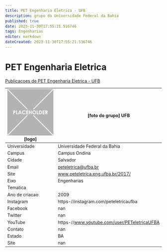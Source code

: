 ```yaml
---
title: PET Engenharia Eletrica - UFB
description: grupo da Universidade Federal da Bahia
published: true
date: 2023-11-30T17:55:21.516746
tags: Engenharias
editor: markdown
dateCreated: 2023-11-30T17:55:21.516746
---
```


# PET Engenharia Eletrica

[Publicacoes de PET Engenharia Eletrica - UFB](/atividade/135PETEngenhariaEletricaUFB/feed.md)

| ![placeholder.png](/placeholder.png) [logo] | [foto do grupo] UFB         |
| ------------------------------------------- | ------------------------------------------------- |
| Universidade                                | Universidade Federal da Bahia      |
| Campus                                      | Campus Ondina            |
| Cidade                                      | Salvador             |
| Email                                       | peteletrica@ufba.br             |
| Site                                        | www.peteletrica.eng.ufba.br/2017/              |
| Eixo                                        | Engenharias              |
| Tematica                                    |           |
| Ano de criacao                              | 2009        |
| Instagram                                   | https-//instagram.com/peteletricaufba         |
| Facebook                                    | nan          |
| Twitter                                     | nan           |
| YouTube                                     | https-//www.youtube.com/user/PETeletricaUFBA           |
| Contato                                     | nan         |
| Estado                                      |  BA            |
| Site                                        | nan |
